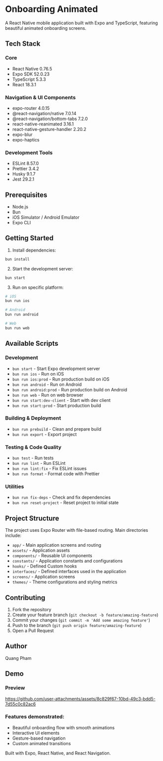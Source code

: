 # Onboarding Animated

A React Native mobile application built with Expo and TypeScript, featuring beautiful animated onboarding screens.

## Tech Stack

### Core

- React Native 0.76.5
- Expo SDK 52.0.23
- TypeScript 5.3.3
- React 18.3.1

### Navigation & UI Components

- expo-router 4.0.15
- @react-navigation/native 7.0.14
- @react-navigation/bottom-tabs 7.2.0
- react-native-reanimated 3.16.1
- react-native-gesture-handler 2.20.2
- expo-blur
- expo-haptics

### Development Tools

- ESLint 8.57.0
- Prettier 3.4.2
- Husky 9.1.7
- Jest 29.2.1

## Prerequisites

- Node.js
- Bun
- iOS Simulator / Android Emulator
- Expo CLI

## Getting Started

1. Install dependencies:

```bash
bun install
```

2. Start the development server:

```bash
bun start
```

3. Run on specific platform:

```bash
# iOS
bun run ios

# Android
bun run android

# Web
bun run web
```

## Available Scripts

### Development

- `bun start` - Start Expo development server
- `bun run ios` - Run on iOS
- `bun run ios:prod` - Run production build on iOS
- `bun run android` - Run on Android
- `bun run android:prod` - Run production build on Android
- `bun run web` - Run on web browser
- `bun run start:dev-client` - Start with dev client
- `bun run start:prod` - Start production build

### Building & Deployment

- `bun run prebuild` - Clean and prepare build
- `bun run export` - Export project

### Testing & Code Quality

- `bun test` - Run tests
- `bun run lint` - Run ESLint
- `bun run lint:fix` - Fix ESLint issues
- `bun run format` - Format code with Prettier

### Utilities

- `bun run fix-deps` - Check and fix dependencies
- `bun run reset-project` - Reset project to initial state

## Project Structure

The project uses Expo Router with file-based routing. Main directories include:

- `app/` - Main application screens and routing
- `assets/` - Application assets
- `components/` - Reusable UI components
- `constants/` - Application constants and configurations
- `hooks/` - Defined Custom hooks
- `interfaces/` - Defined interfaces used in the application
- `screens/` - Application screens
- `themes/` - Theme configurations and styling metrics

## Contributing

1. Fork the repository
2. Create your feature branch (`git checkout -b feature/amazing-feature`)
3. Commit your changes (`git commit -m 'Add some amazing feature'`)
4. Push to the branch (`git push origin feature/amazing-feature`)
5. Open a Pull Request

## Author

Quang Pham

## Demo

### Preview

https://github.com/user-attachments/assets/8c829f67-10bd-49c3-bdd5-7d55c0c82ac6


### Features demonstrated:

- Beautiful onboarding flow with smooth animations
- Interactive UI elements
- Gesture-based navigation
- Custom animated transitions

Built with Expo, React Native, and React Navigation.
